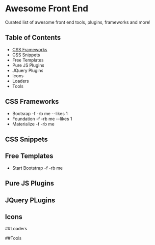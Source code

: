 # Awesome Front End
Curated list of awesome front end tools, plugins, frameworks and more!

## Table of Contents

- [CSS Frameworks](#CSS-Frameworks)
- CSS Snippets
- Free Templates
- Pure JS Plugins
- JQuery Plugins
- Icons
- Loaders
- Tools

## CSS Frameworks
- Bootsrap -f -rb me --likes 1
- Foundation -f -rb me --likes 1
- Materialize -f -rb me

## CSS Snippets


## Free Templates
- Start Bootstrap -f -rb me

## Pure JS Plugins


## JQuery PLugins


## Icons


##Loaders


##Tools
